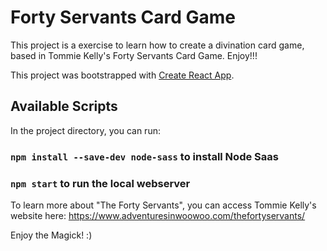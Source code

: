 # Forty Servants Card Game

This project is a exercise to learn how to create a divination card game, based in Tommie Kelly's Forty Servants Card Game. Enjoy!!!

This project was bootstrapped with [Create React App](https://github.com/facebook/create-react-app).

## Available Scripts

In the project directory, you can run:

### `npm install --save-dev node-sass` to install Node Saas

### `npm start` to run the local webserver

To learn more about "The Forty Servants", you can access Tommie Kelly's website here: https://www.adventuresinwoowoo.com/thefortyservants/

Enjoy the Magick! :)
